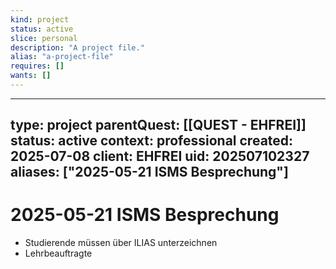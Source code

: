 ```yaml
---
kind: project
status: active
slice: personal
description: "A project file."
alias: "a-project-file"
requires: []
wants: []
---
```

---
type: project
parentQuest: [[QUEST - EHFREI]]
status: active
context: professional
created: 2025-07-08
client: EHFREI
uid: 202507102327
aliases: ["2025-05-21 ISMS Besprechung"]
---

# 2025-05-21 ISMS Besprechung

- Studierende müssen über ILIAS unterzeichnen
- Lehrbeauftragte 

